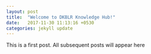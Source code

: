 ```yaml
---
layout: post
title:  "Welcome to DKBLR Knowledge Hub!"
date:   2017-11-30 11:13:16 +0530
categories: jekyll update
---
```

This is a first post. All subsequent posts will appear here